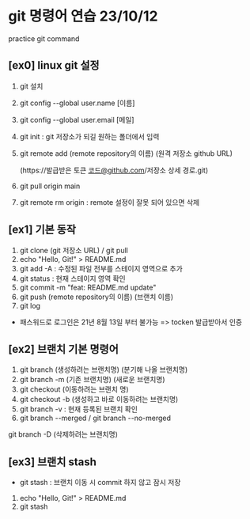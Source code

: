 # git 명령어 연습 23/10/12

practice git command
## [ex0] linux git 설정
1. git 설치
2. git config --global user.name [이름]
3. git config --global user.email [메일]
4. git init : git 저장소가 되길 원하는 폴더에서 입력
5. git remote add (remote repository의 이름) (원격 저장소 github URL)

   (https://발급받은 토큰 코드@github.com/저장소 상세 경로.git)
7. git pull origin main
8. git remote rm origin : remote 설정이 잘못 되어 있으면 삭제

## [ex1] 기본 동작
1. git clone (git 저장소 URL) / git pull
2. echo "Hello, Git!" > README.md
3. git add -A : 수정된 파일 전부를 스테이지 영역으로 추가
4. git status : 현재 스테이지 영역 확인
5. git commit -m "feat: README.md update"
6. git push (remote repository의 이름) (브랜치 이름)
7. git log
* 패스워드로 로그인은 21년 8월 13일 부터 불가능 => tocken 발급받아서 인증

## [ex2] 브랜치 기본 명령어
1. git branch (생성하려는 브랜치명) (분기해 나올 브랜치명)
2. git branch -m (기존 브랜치명) (새로운 브랜치명)
3. git checkout (이동하려는 브랜치 명)
4. git checkout -b (생성하고 바로 이동하려는 브랜치명)
5. git branch -v : 현재 등록된 브랜치 확인
6. git branch --merged / git branch --no-merged


git branch -D (삭제하려는 브랜치명)

## [ex3] 브랜치 stash
- git stash : 브랜치 이동 시 commit 하지 않고 잠시 저장
1. echo "Hello, Git!" > README.md
2. git stash
